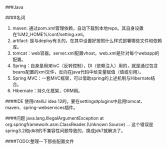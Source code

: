 ###Java

####名词
1. maven: 通过pom.xml管理依赖，自动下载到本地repo。其自身设置在%M2_HOME%/conf/setting.xml。
2. artifact: 是与deploy有关的，在其中设置好按照什么样式部署哪些文件和依赖库。
3. tomcat：web容器。server.xml配置vhost，web.xml是针对每个webapp的配置。
4. Spring：自身是用来IoC（反转控制），DI（依赖注入）用的，就是通过包含beans配置的xml文件，反向在java代码中给变量赋值（值或引用）。
5. Spring MVC：一套MVC框架，可以借助spring的上述机制与Hibernate结合。
6. Hibernate：持久化框架，ORM用。

####IDE
使用intelliJ idea 12的，要在settings》plugins中启用tomcat、maven、spring-webservices插件。

####问题
java.lang.IllegalArgumentException at org.springframework.asm.ClassReader.<init>(Unknown Source)
...
这个错误是spring3.2和jdk8的不兼容性问题导致的，换成jdk7就解决了。

####TODO:整理一下那些配置文件